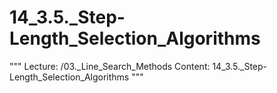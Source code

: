 # 14_3.5._Step-Length_Selection_Algorithms

"""
Lecture: /03._Line_Search_Methods
Content: 14_3.5._Step-Length_Selection_Algorithms
"""

